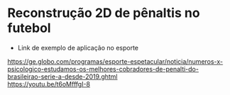 # Reconstrução 2D de pênaltis no futebol

* Link de exemplo de aplicação no esporte

https://ge.globo.com/programas/esporte-espetacular/noticia/numeros-x-psicologico-estudamos-os-melhores-cobradores-de-penalti-do-brasileirao-serie-a-desde-2019.ghtml
<br/>
https://youtu.be/t6oMfffgI-8
